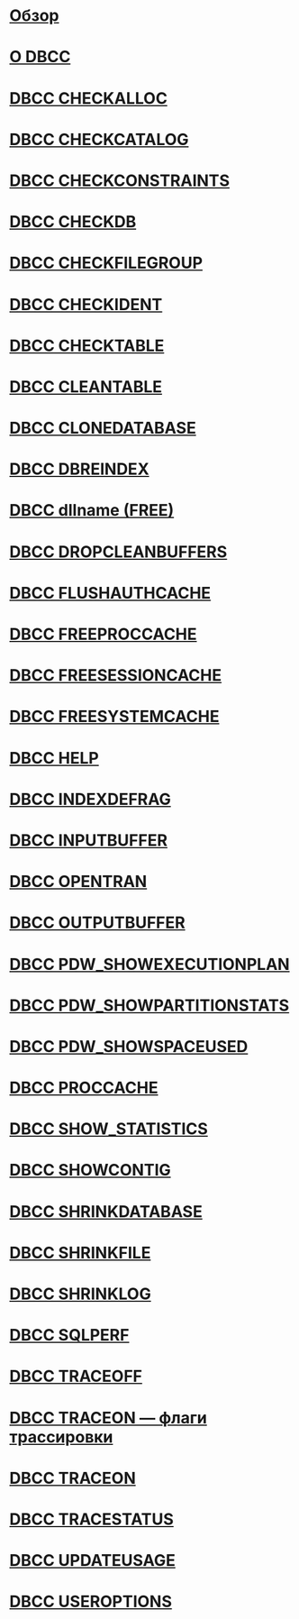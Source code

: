# [Обзор](database-console-commands.md)  
# [О DBCC](dbcc-transact-sql.md)  
# [DBCC CHECKALLOC](dbcc-checkalloc-transact-sql.md)  
# [DBCC CHECKCATALOG](dbcc-checkcatalog-transact-sql.md)  
# [DBCC CHECKCONSTRAINTS](dbcc-checkconstraints-transact-sql.md)  
# [DBCC CHECKDB](dbcc-checkdb-transact-sql.md)  
# [DBCC CHECKFILEGROUP](dbcc-checkfilegroup-transact-sql.md)  
# [DBCC CHECKIDENT](dbcc-checkident-transact-sql.md)  
# [DBCC CHECKTABLE](dbcc-checktable-transact-sql.md)  
# [DBCC CLEANTABLE](dbcc-cleantable-transact-sql.md)
# [DBCC CLONEDATABASE](dbcc-clonedatabase-transact-sql.md)  
# [DBCC DBREINDEX](dbcc-dbreindex-transact-sql.md)  
# [DBCC dllname (FREE)](dbcc-dllname-free-transact-sql.md)  
# [DBCC DROPCLEANBUFFERS](dbcc-dropcleanbuffers-transact-sql.md)  
# [DBCC FLUSHAUTHCACHE](dbcc-flushauthcache-transact-sql.md)  
# [DBCC FREEPROCCACHE](dbcc-freeproccache-transact-sql.md)  
# [DBCC FREESESSIONCACHE](dbcc-freesessioncache-transact-sql.md)  
# [DBCC FREESYSTEMCACHE](dbcc-freesystemcache-transact-sql.md)  
# [DBCC HELP](dbcc-help-transact-sql.md)  
# [DBCC INDEXDEFRAG](dbcc-indexdefrag-transact-sql.md)  
# [DBCC INPUTBUFFER](dbcc-inputbuffer-transact-sql.md)  
# [DBCC OPENTRAN](dbcc-opentran-transact-sql.md)  
# [DBCC OUTPUTBUFFER](dbcc-outputbuffer-transact-sql.md)  
# [DBCC PDW_SHOWEXECUTIONPLAN](dbcc-pdw-showexecutionplan-transact-sql.md)  
# [DBCC PDW_SHOWPARTITIONSTATS](dbcc-pdw-showpartitionstats-transact-sql.md)  
# [DBCC PDW_SHOWSPACEUSED](dbcc-pdw-showspaceused-transact-sql.md)  
# [DBCC PROCCACHE](dbcc-proccache-transact-sql.md)  
# [DBCC SHOW_STATISTICS](dbcc-show-statistics-transact-sql.md)  
# [DBCC SHOWCONTIG](dbcc-showcontig-transact-sql.md)  
# [DBCC SHRINKDATABASE](dbcc-shrinkdatabase-transact-sql.md)  
# [DBCC SHRINKFILE](dbcc-shrinkfile-transact-sql.md)  
# [DBCC SHRINKLOG](dbcc-shrinklog-azure-sql-data-warehouse.md)  
# [DBCC SQLPERF](dbcc-sqlperf-transact-sql.md)  
# [DBCC TRACEOFF](dbcc-traceoff-transact-sql.md)  
# [DBCC TRACEON — флаги трассировки](dbcc-traceon-trace-flags-transact-sql.md)  
# [DBCC TRACEON](dbcc-traceon-transact-sql.md)  
# [DBCC TRACESTATUS](dbcc-tracestatus-transact-sql.md)  
# [DBCC UPDATEUSAGE](dbcc-updateusage-transact-sql.md)  
# [DBCC USEROPTIONS](dbcc-useroptions-transact-sql.md)  

